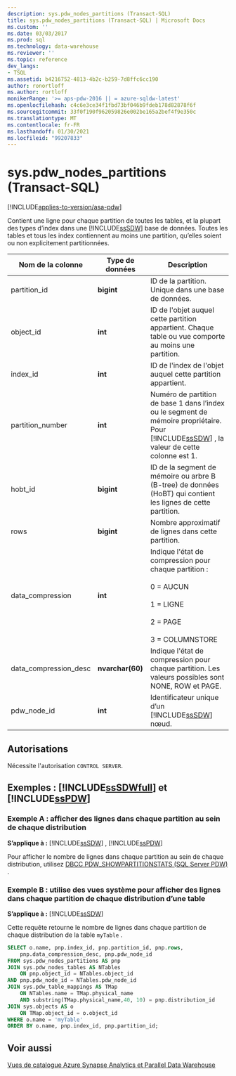 ```yaml
---
description: sys.pdw_nodes_partitions (Transact-SQL)
title: sys.pdw_nodes_partitions (Transact-SQL) | Microsoft Docs
ms.custom: ''
ms.date: 03/03/2017
ms.prod: sql
ms.technology: data-warehouse
ms.reviewer: ''
ms.topic: reference
dev_langs:
- TSQL
ms.assetid: b4216752-4813-4b2c-b259-7d8ffc6cc190
author: ronortloff
ms.author: rortloff
monikerRange: '>= aps-pdw-2016 || = azure-sqldw-latest'
ms.openlocfilehash: c4c6e3ce34f1fbd73bf046b9fdeb178d82878f6f
ms.sourcegitcommit: 33f0f190f962059826e002be165a2bef4f9e350c
ms.translationtype: MT
ms.contentlocale: fr-FR
ms.lasthandoff: 01/30/2021
ms.locfileid: "99207833"
---
```

# <a name="syspdw_nodes_partitions-transact-sql"></a>sys.pdw_nodes_partitions (Transact-SQL)
[!INCLUDE[applies-to-version/asa-pdw](../../includes/applies-to-version/asa-pdw.md)]

  Contient une ligne pour chaque partition de toutes les tables, et la plupart des types d’index dans une [!INCLUDE[ssSDW](../../includes/sssdw-md.md)] base de données. Toutes les tables et tous les index contiennent au moins une partition, qu’elles soient ou non explicitement partitionnées.  
  
|Nom de la colonne|Type de données|Description|  
|-----------------|---------------|-----------------|  
|partition_id|**bigint**|ID de la partition. Unique dans une base de données.|  
|object_id|**int**|ID de l'objet auquel cette partition appartient. Chaque table ou vue comporte au moins une partition.|  
|index_id|**int**|ID de l'index de l'objet auquel cette partition appartient.|  
|partition_number|**int**|Numéro de partition de base 1 dans l’index ou le segment de mémoire propriétaire. Pour [!INCLUDE[ssSDW](../../includes/sssdw-md.md)] , la valeur de cette colonne est 1.|  
|hobt_id|**bigint**|ID de la segment de mémoire ou arbre B (B-tree) de données (HoBT) qui contient les lignes de cette partition.|  
|rows|**bigint**|Nombre approximatif de lignes dans cette partition. |  
|data_compression|**int**|Indique l'état de compression pour chaque partition :<br /><br /> 0 = AUCUN<br /><br /> 1 = LIGNE<br /><br /> 2 = PAGE<br /><br /> 3 = COLUMNSTORE|  
|data_compression_desc|**nvarchar(60)**|Indique l'état de compression pour chaque partition. Les valeurs possibles sont NONE, ROW et PAGE.|  
|pdw_node_id|**int**|Identificateur unique d’un [!INCLUDE[ssSDW](../../includes/sssdw-md.md)] nœud.|  
  
## <a name="permissions"></a>Autorisations  
 Nécessite l'autorisation `CONTROL SERVER`.  
  
## <a name="examples-sssdwfull-and-sspdw"></a>Exemples : [!INCLUDE[ssSDWfull](../../includes/sssdwfull-md.md)] et [!INCLUDE[ssPDW](../../includes/sspdw-md.md)]  

### <a name="example-a-display-rows-in-each-partition-within-each-distribution"></a>Exemple A : afficher des lignes dans chaque partition au sein de chaque distribution 

**S’applique à :** [!INCLUDE[ssSDW](../../includes/sssdw-md.md)] , [!INCLUDE[ssPDW](../../includes/sspdw-md.md)]
 
Pour afficher le nombre de lignes dans chaque partition au sein de chaque distribution, utilisez [DBCC PDW_SHOWPARTITIONSTATS (SQL Server PDW)](../../t-sql/database-console-commands/dbcc-pdw-showpartitionstats-transact-sql.md) .

### <a name="example-b-uses-system-views-to-view-rows-in-each-partition-of-each-distribution-of-a-table"></a>Exemple B : utilise des vues système pour afficher des lignes dans chaque partition de chaque distribution d’une table

**S’applique à :** [!INCLUDE[ssSDW](../../includes/sssdw-md.md)]
 
Cette requête retourne le nombre de lignes dans chaque partition de chaque distribution de la table `myTable` .  
 
```sql  
SELECT o.name, pnp.index_id, pnp.partition_id, pnp.rows,   
    pnp.data_compression_desc, pnp.pdw_node_id  
FROM sys.pdw_nodes_partitions AS pnp  
JOIN sys.pdw_nodes_tables AS NTables  
    ON pnp.object_id = NTables.object_id  
AND pnp.pdw_node_id = NTables.pdw_node_id  
JOIN sys.pdw_table_mappings AS TMap  
    ON NTables.name = TMap.physical_name 
    AND substring(TMap.physical_name,40, 10) = pnp.distribution_id 
JOIN sys.objects AS o  
    ON TMap.object_id = o.object_id  
WHERE o.name = 'myTable'  
ORDER BY o.name, pnp.index_id, pnp.partition_id;  
```    
  
## <a name="see-also"></a>Voir aussi  
 [Vues de catalogue Azure Synapse Analytics et Parallel Data Warehouse](../../relational-databases/system-catalog-views/sql-data-warehouse-and-parallel-data-warehouse-catalog-views.md)  
  
  


